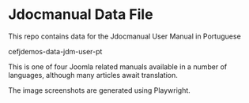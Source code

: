 # Jdocmanual Data File

This repo contains data for the Jdocmanual User Manual in Portuguese

cefjdemos-data-jdm-user-pt

This is one of four Joomla related manuals available in a number of
languages, although many articles await translation.

The image screenshots are generated using Playwright.
